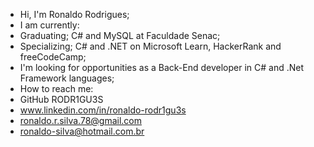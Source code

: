 - Hi, I'm Ronaldo Rodrigues;
- I am currently:
- Graduating; C# and MySQL at Faculdade Senac;
- Specializing; C# and .NET on Microsoft Learn, HackerRank and freeCodeCamp;
- I'm looking for opportunities as a Back-End developer in C# and .Net Framework languages;
- How to reach me:
-   GitHub RODR1GU3S
-   www.linkedin.com/in/ronaldo-rodr1gu3s
-   ronaldo.r.silva.78@gmail.com
-   ronaldo-silva@hotmail.com.br
<!---
RODR1GU3S/RODR1GU3S is a ✨ special ✨ repository because its `README.md` (this file) appears on your GitHub profile.
You can click the Preview link to take a look at your changes.
--->
